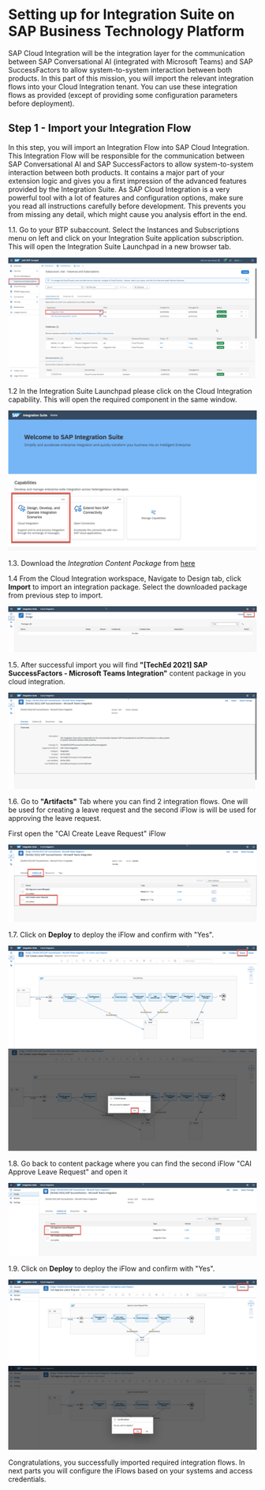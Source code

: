 # Setting up for Integration Suite on SAP Business Technology Platform

SAP Cloud Integration will be the integration layer for the communication between SAP Conversational AI (integrated with Microsoft Teams) and SAP SuccessFactors to allow system-to-system interaction between both products. In this part of this mission, you will import the relevant integration flows into your Cloud Integration tenant. You can use these integration flows as provided (except of providing some configuration parameters before deployment).

## Step 1 - Import your Integration Flow
In this step, you will import an Integration Flow into SAP Cloud Integration. This Integration Flow will be responsible for the communication between SAP Conversational AI and SAP SuccessFactors to allow system-to-system interaction between both products. It contains a major part of your extension logic and gives you a first impression of the advanced features provided by the Integration Suite. As SAP Cloud Integration is a very powerful tool with a lot of features and configuration options, make sure you read all instructions carefully before development. This prevents you from missing any detail, which might cause you analysis effort in the end.

1.1. Go to your BTP subaccount. Select the Instances and Subscriptions menu on left and click on your Integration Suite application subscription. This will open the Integration Suite Launchpad in a new browser tab.

![Open Cloud Integration](./images/cif_0010.png) 


1.2 In the Integration Suite Launchpad please click on the Cloud Integration capability. This will open the required component in the same window.

![Open Cloud Integration](./images/cif_0020.png) 

1.3. Download the *Integration Content Package* from [here](https://github.tools.sap/btp-use-case-factory/btp-extend-workflow-cai-msteams/raw/cloudintegration/Part1-CloudIntegration/files/integrationcontent.zip)


1.4 From the Cloud Integration workspace, Navigate to Design tab, click **Import** to import an integration package. Select the downloaded package from previous step to import.

![Import iFlow](./images/cif_0040.png) 

1.5. After successful import you will find **"[TechEd 2021] SAP SuccessFactors - Microsoft Teams Integration"** content package in you cloud integration.

![Import iFlow](./images/cif_0050.png) 

1.6. Go to **"Artifacts"** Tab where you can find 2 integration flows. One will be used for creating a leave request and the second iFlow is will be used for approving the leave request.

First open the "CAI Create Leave Request" iFlow

![CAI Create Leave Request](./images/cif_0060.png) 


1.7. Click on **Deploy** to deploy the iFlow and confirm with "Yes".

![Deploy the iFlow](./images/cif_0070.png) 
![Deploy the iFlow](./images/cif_0070_2.png) 

1.8. Go back to content package where you can find the second iFlow "CAI Approve Leave Request" and open it


![CAI Approve Leave Request](./images/cif_0080.png) 

1.9. Click on **Deploy** to deploy the iFlow and confirm with "Yes". 


![Deploy the iFlow](./images/cif_0090.png) 
![Deploy the iFlow](./images/cif_0090_2.png) 


Congratulations, you successfully imported required integration flows. In next parts you will configure the iFlows based on your systems and access credentials.